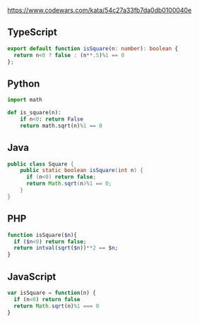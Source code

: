 https://www.codewars.com/kata/54c27a33fb7da0db0100040e

## TypeScript
```ts
export default function isSquare(n: number): boolean {
  return n<0 ? false : (n**.5)%1 == 0
};
```

## Python
```python
import math

def is_square(n):
    if n<0: return False
    return math.sqrt(n)%1 == 0
```

## Java
```java
public class Square {    
    public static boolean isSquare(int n) {
      if (n<0) return false;
      return Math.sqrt(n)%1 == 0;
    }
}
```

## PHP
```php
function isSquare($n){
  if ($n<0) return false;
  return intval(sqrt($n))**2 == $n;
}
```

## JavaScript
```js
var isSquare = function(n) {
  if (n<0) return false
  return Math.sqrt(n)%1 === 0
}
```